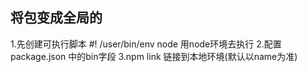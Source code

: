 ## 将包变成全局的

1.先创建可执行脚本  #! /user/bin/env node  用node环境去执行
2.配置package.json 中的bin字段
3.npm link 链接到本地环境(默认以name为准)
